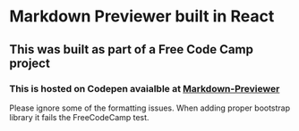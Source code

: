 # Markdown Previewer built in React

## This was built as part of a Free Code Camp project

### This is hosted on Codepen avaialble at [Markdown-Previewer](https://codepen.io/WillCodeForTacos/pen/jOBQwJg)

Please ignore some of the formatting issues. When adding proper bootstrap library it fails the FreeCodeCamp test. 

